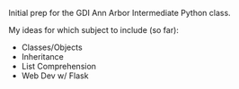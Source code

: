 Initial prep for the GDI Ann Arbor Intermediate Python class.

My ideas for which subject to include (so far):
* Classes/Objects
* Inheritance
* List Comprehension
* Web Dev w/ Flask
